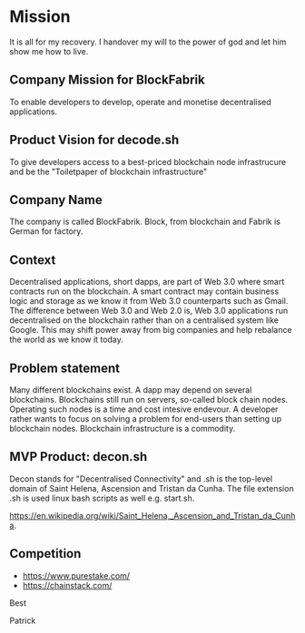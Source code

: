 # Mission

It is all for my recovery. I handover my will to the power of god and let him show me how to live. 

## Company Mission for BlockFabrik

To enable developers to develop, operate and monetise decentralised applications.

## Product Vision for decode.sh

To give developers access to a best-priced blockchain node infrastrucure and be the "Toiletpaper of blockchain infrastructure"

## Company Name

The company is called BlockFabrik. Block, from blockchain and Fabrik is German for factory. 

## Context

Decentralised applications, short dapps, are part of Web 3.0 where smart contracts run on the blockchain. A smart contract may contain business logic and storage as we know it from Web 3.0 counterparts such as Gmail. The difference between Web 3.0 and Web 2.0 is, Web 3.0 applications run decentralised on the blockchain rather than on a centralised system like Google. This may shift power away from big companies and help rebalance the world as we know it today. 

## Problem statement

Many different blockchains exist. A dapp may depend on several blockchains. Blockchains still run on servers, so-called block chain nodes. Operating such nodes is a time and cost intesive endevour. A developer rather wants to focus on solving a problem for end-users than setting up blockchain nodes. Blockchain infrastructure is a commodity.

## MVP Product: decon.sh

Decon stands for "Decentralised Connectivity" and .sh is the top-level domain of Saint Helena, Ascension and Tristan da Cunha. The file extension .sh is used linux bash scripts as well e.g. start.sh.

https://en.wikipedia.org/wiki/Saint_Helena,_Ascension_and_Tristan_da_Cunha.

## Competition

- https://www.purestake.com/
- https://chainstack.com/

Best

Patrick
